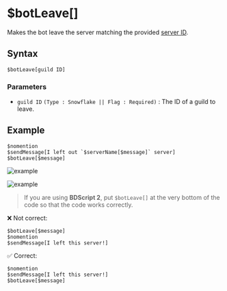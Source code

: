 # $botLeave[]
 Makes the bot leave the server matching the provided [server ID](https://support.discord.com/hc/en-us/articles/206346498-Where-can-I-find-my-User-Server-Message-ID).

## Syntax
```
$botLeave[guild ID]
````

 ### Parameters
- `guild ID` `(Type : Snowflake || Flag : Required)` : The ID of a guild to leave.

## Example
```
$nomention
$sendMessage[I left out `$serverName[$message]` server]
$botLeave[$message]
```

![example](https://user-images.githubusercontent.com/113303649/210335691-9d23cfd6-f7e8-4924-8afc-dd3b523ca071.png)

![example](https://user-images.githubusercontent.com/113303649/210337078-dbdb0539-6f4a-4271-8574-afc43551d0e8.png)

> If you are using **BDScript 2**, put `$botLeave[]` at the very bottom of the code so that the code works correctly.
> 
❌ Not correct:
```
$botLeave[$message]
$nomention
$sendMessage[I left this server!]
```
✅ Correct:
```
$nomention
$sendMessage[I left this server!]
$botLeave[$message]
```
